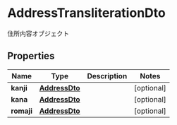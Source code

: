 

# AddressTransliterationDto

住所内容オブジェクト

## Properties

| Name | Type | Description | Notes |
|------------ | ------------- | ------------- | -------------|
|**kanji** | [**AddressDto**](AddressDto.md) |  |  [optional] |
|**kana** | [**AddressDto**](AddressDto.md) |  |  [optional] |
|**romaji** | [**AddressDto**](AddressDto.md) |  |  [optional] |



